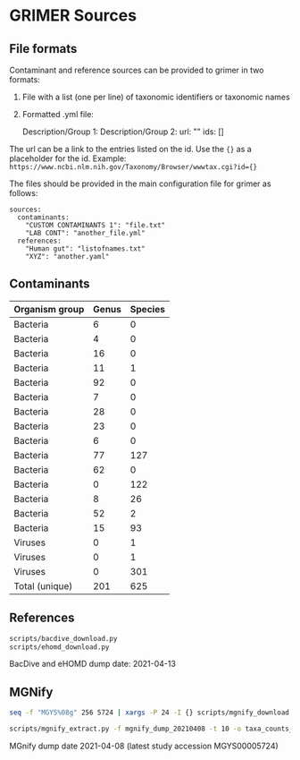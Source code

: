 # GRIMER Sources

## File formats

Contaminant and reference sources can be provided to grimer in two formats:

1) File with a list (one per line) of taxonomic identifiers or taxonomic names

2) Formatted .yml file:

	Description/Group 1:
	  Description/Group 2:
	     url: ""
	     ids: []

The url can be a link to the entries listed on the id. Use the `{}` as a placeholder for the id. Example: `https://www.ncbi.nlm.nih.gov/Taxonomy/Browser/wwwtax.cgi?id={}`

The files should be provided in the main configuration file for grimer as follows:

	sources:
	  contaminants:
	    "CUSTOM CONTAMINANTS 1": "file.txt"
	    "LAB CONT": "another_file.yml"
	  references:
	    "Human gut": "listofnames.txt"
	    "XYZ": "another.yaml"

## Contaminants

 | Organism group | Genus | Species |
 |----------------|-------|---------|
 | Bacteria | 6 | 0 | 1998 Tanner, M.A. et al. |
 | Bacteria | 4 | 0 | 2003 Grahn, N. et al. |
 | Bacteria | 16 | 0 | 2006 Barton, H.A. et al. |
 | Bacteria | 11 | 1 | 2014 Laurence, M. et al. |
 | Bacteria | 92 | 0 | 2014 Salter, S.J. et al. |
 | Bacteria | 7 | 0 | 2015 Jervis-Bardy, J. et al. |
 | Bacteria | 28 | 0 | 2015 Jousselin, E. et al. | 
 | Bacteria | 23 | 0 | 2016 Lauder, A.P. et al. |
 | Bacteria | 6 | 0 | 2016 Lazarevic, V. et al. | 
 | Bacteria | 77 | 127 | 2016 Glassing, A. et al. |
 | Bacteria | 62 | 0 | 2017 Salter, S.J. et al. |
 | Bacteria | 0 | 122 | 2018 Kirstahler, P. et al. |
 | Bacteria | 8 | 26 | 2019 de Goffau, M.C. et al. | 
 | Bacteria | 52 | 2 | 2019 Weyrich, L.S. et al. |
 | Bacteria | 15 | 93 | 2020 Nejman D. et al. |
 | Viruses | 0 | 1 | 2015 Mukherjee, S. et al. |
 | Viruses | 0 | 1 | 2015 Kjartansdóttir, K.R. et al. |
 | Viruses | 0 | 301 | 2019 Asplund, M. et al. |
 | Total (unique) | 201 | 625 | |

## References

```bash
scripts/bacdive_download.py
scripts/ehomd_download.py
```

BacDive and eHOMD dump date: 2021-04-13

## MGNify

```bash
seq -f "MGYS%08g" 256 5724 | xargs -P 24 -I {} scripts/mgnify_download.py {} mgnify_dump_20210408/ > mgnify_dump_20210408.log 2>|1 |

scripts/mgnify_extract.py -f mgnify_dump_20210408 -t 10 -o taxa_counts_top10.tsv
```
MGnify dump date 2021-04-08 (latest study accession MGYS00005724)